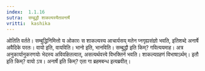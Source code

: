 ```yaml
---
index:  1.1.16
sutra:  सम्बुद्धौ शाकल्यस्यैतावनार्षे
vritti:  kashika 
---
```


ओतिति वर्तते। सम्बुद्धिनिमित्तो य ओकारः स शाकल्यस्य आचार्यसय् मतेन प्नगृह्यसंज्ञो भवति, इतिशब्दे अनार्षे अवैदिके परतः। वायो इति, वायविति। भानो इति, भानविति। सम्बुद्धौ इति किम्? गवित्ययमाह। अत्र अनुकार्यानुकरणयोः भेदस्य अविवक्षितत्वात्, असत्यर्थवत्त्वे विभक्तिर्न भवति। शाकल्यग्रहणं विभाषाऽर्थम्। इतौ इति किम्? वायो ऽत्र। अनार्षे इति किम्? एता गा ब्रहमबन्ध इत्यब्रवीत्।

